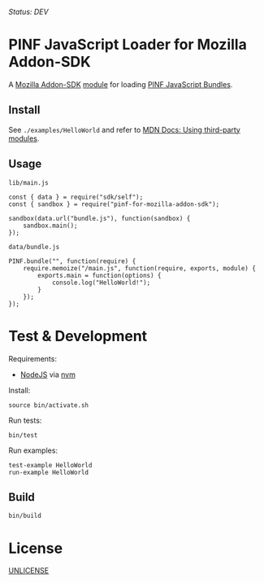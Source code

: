*Status: DEV*

PINF JavaScript Loader for Mozilla Addon-SDK
============================================

A [Mozilla Addon-SDK](https://developer.mozilla.org/en-US/Add-ons/SDK) [module](https://developer.mozilla.org/en-US/Add-ons/SDK/Tutorials/Add_a_Menu_Item_to_Firefox) for
loading [PINF JavaScript Bundles](https://github.com/pinf/pinf-loader-js).


Install
-------

See `./examples/HelloWorld` and refer to [MDN Docs: Using third-party modules](https://developer.mozilla.org/en-US/Add-ons/SDK/Tutorials/Add_a_Menu_Item_to_Firefox).


Usage
-----

`lib/main.js`

	const { data } = require("sdk/self");
	const { sandbox } = require("pinf-for-mozilla-addon-sdk");

	sandbox(data.url("bundle.js"), function(sandbox) {
		sandbox.main();
	});

`data/bundle.js`

    PINF.bundle("", function(require) {
        require.memoize("/main.js", function(require, exports, module) {
            exports.main = function(options) {
                console.log("HelloWorld!");
            }
        });
    });


Test & Development
==================

Requirements:

  * [NodeJS](http://nodejs.org/) via [nvm](https://github.com/creationix/nvm)

Install:

	source bin/activate.sh

Run tests:

	bin/test

Run examples:

	test-example HelloWorld
	run-example HelloWorld

Build
-----

	bin/build


License
=======

[UNLICENSE](http://unlicense.org/)
